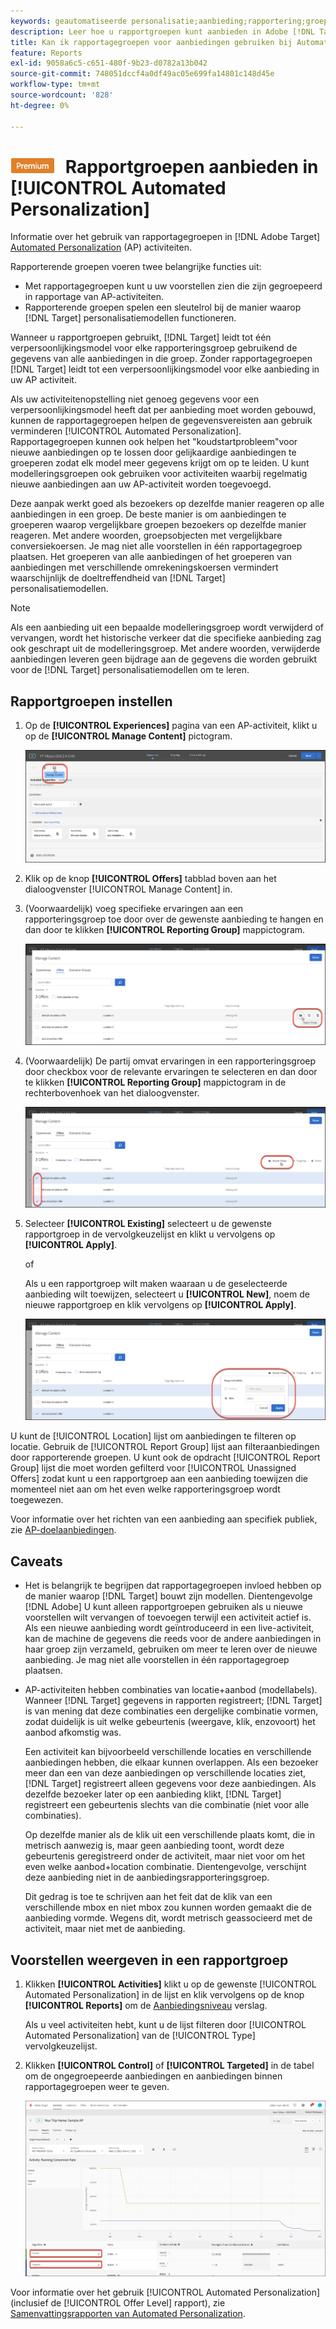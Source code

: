 ```yaml
---
keywords: geautomatiseerde personalisatie;aanbieding;rapportering;groep;rapporteringsgroep;ap
description: Leer hoe u rapportgroepen kunt aanbieden in Adobe [!DNL Target] [!UICONTROL Automated Personalization] activiteiten.
title: Kan ik rapportagegroepen voor aanbiedingen gebruiken bij Automated Personalization-activiteiten?
feature: Reports
exl-id: 9058a6c5-c651-480f-9b23-d0782a13b042
source-git-commit: 748051dccf4a0df49ac05e699fa14801c148d45e
workflow-type: tm+mt
source-wordcount: '828'
ht-degree: 0%

---
```


# ![PREMIUM](/help/main/assets/premium.png) Rapportgroepen aanbieden in [!UICONTROL Automated Personalization]

Informatie over het gebruik van rapportagegroepen in [!DNL Adobe Target] [Automated Personalization](/help/main/c-activities/t-automated-personalization/automated-personalization.md) (AP) activiteiten.

Rapporterende groepen voeren twee belangrijke functies uit:

* Met rapportagegroepen kunt u uw voorstellen zien die zijn gegroepeerd in rapportage van AP-activiteiten.
* Rapporterende groepen spelen een sleutelrol bij de manier waarop [!DNL Target] personalisatiemodellen functioneren.

Wanneer u rapportgroepen gebruikt, [!DNL Target] leidt tot één verpersoonlijkingsmodel voor elke rapporteringsgroep gebruikend de gegevens van alle aanbiedingen in die groep. Zonder rapportagegroepen [!DNL Target] leidt tot een verpersoonlijkingsmodel voor elke aanbieding in uw AP activiteit.

Als uw activiteitenopstelling niet genoeg gegevens voor een verpersoonlijkingsmodel heeft dat per aanbieding moet worden gebouwd, kunnen de rapportagegroepen helpen de gegevensvereisten aan gebruik verminderen [!UICONTROL Automated Personalization]. Rapportagegroepen kunnen ook helpen het &quot;koudstartprobleem&quot;voor nieuwe aanbiedingen op te lossen door gelijkaardige aanbiedingen te groeperen zodat elk model meer gegevens krijgt om op te leiden. U kunt modelleringsgroepen ook gebruiken voor activiteiten waarbij regelmatig nieuwe aanbiedingen aan uw AP-activiteit worden toegevoegd.

Deze aanpak werkt goed als bezoekers op dezelfde manier reageren op alle aanbiedingen in een groep. De beste manier is om aanbiedingen te groeperen waarop vergelijkbare groepen bezoekers op dezelfde manier reageren. Met andere woorden, groepsobjecten met vergelijkbare conversiekoersen. Je mag niet alle voorstellen in één rapportagegroep plaatsen. Het groeperen van alle aanbiedingen of het groeperen van aanbiedingen met verschillende omrekeningskoersen vermindert waarschijnlijk de doeltreffendheid van [!DNL Target] personalisatiemodellen.

>[!NOTE]
>
>Als een aanbieding uit een bepaalde modelleringsgroep wordt verwijderd of vervangen, wordt het historische verkeer dat die specifieke aanbieding zag ook geschrapt uit de modelleringsgroep. Met andere woorden, verwijderde aanbiedingen leveren geen bijdrage aan de gegevens die worden gebruikt voor de [!DNL Target] personalisatiemodellen om te leren.

## Rapportgroepen instellen

1. Op de **[!UICONTROL Experiences]** pagina van een AP-activiteit, klikt u op de **[!UICONTROL Manage Content]** pictogram.

   ![Het pictogram Inhoud beheren](/help/main/c-reports/assets/ap_manage_content.png)

1. Klik op de knop **[!UICONTROL Offers]** tabblad boven aan het dialoogvenster [!UICONTROL Manage Content] in.
1. (Voorwaardelijk) voeg specifieke ervaringen aan een rapporteringsgroep toe door over de gewenste aanbieding te hangen en dan door te klikken **[!UICONTROL Reporting Group]** mappictogram.

   ![pictogram Rapportagegroep](/help/main/c-reports/assets/ap_manage_content_2.png)

1. (Voorwaardelijk) De partij omvat ervaringen in een rapporteringsgroep door checkbox voor de relevante ervaringen te selecteren en dan door te klikken **[!UICONTROL Reporting Group]** mappictogram in de rechterbovenhoek van het dialoogvenster.

   ![pictogram Rapportagegroep](/help/main/c-reports/assets/ap_manage_content_3.png)

1. Selecteer **[!UICONTROL Existing]** selecteert u de gewenste rapportgroep in de vervolgkeuzelijst en klikt u vervolgens op **[!UICONTROL Apply]**.

   of

   Als u een rapportgroep wilt maken waaraan u de geselecteerde aanbieding wilt toewijzen, selecteert u **[!UICONTROL New]**, noem de nieuwe rapportgroep en klik vervolgens op **[!UICONTROL Apply]**.

   ![Nieuw pictogram om een nieuwe rapportgroep te maken](/help/main/c-reports/assets/ap_reporting_groups.png)

U kunt de [!UICONTROL Location] lijst om aanbiedingen te filteren op locatie. Gebruik de [!UICONTROL Report Group] lijst aan filteraanbiedingen door rapporterende groepen. U kunt ook de opdracht [!UICONTROL Report Group] lijst die moet worden gefilterd voor [!UICONTROL Unassigned Offers] zodat kunt u een rapportgroep aan een aanbieding toewijzen die momenteel niet aan om het even welke rapporteringsgroep wordt toegewezen.

Voor informatie over het richten van een aanbieding aan specifiek publiek, zie [AP-doelaanbiedingen](/help/main/c-activities/t-automated-personalization/ap-target-offers.md#task_F207ED7A41B84FD39BB6FCBFABF4B23E).

## Caveats

* Het is belangrijk te begrijpen dat rapportagegroepen invloed hebben op de manier waarop [!DNL Target] bouwt zijn modellen. Dientengevolge [!DNL Adobe] U kunt alleen rapportgroepen gebruiken als u nieuwe voorstellen wilt vervangen of toevoegen terwijl een activiteit actief is. Als een nieuwe aanbieding wordt geïntroduceerd in een live-activiteit, kan de machine de gegevens die reeds voor de andere aanbiedingen in haar groep zijn verzameld, gebruiken om meer te leren over de nieuwe aanbieding. Je mag niet alle voorstellen in één rapportagegroep plaatsen.

* AP-activiteiten hebben combinaties van locatie+aanbod (modellabels). Wanneer [!DNL Target] gegevens in rapporten registreert; [!DNL Target] is van mening dat deze combinaties een dergelijke combinatie vormen, zodat duidelijk is uit welke gebeurtenis (weergave, klik, enzovoort) het aanbod afkomstig was.

   Een activiteit kan bijvoorbeeld verschillende locaties en verschillende aanbiedingen hebben, die elkaar kunnen overlappen. Als een bezoeker meer dan een van deze aanbiedingen op verschillende locaties ziet, [!DNL Target] registreert alleen gegevens voor deze aanbiedingen. Als dezelfde bezoeker later op een aanbieding klikt, [!DNL Target] registreert een gebeurtenis slechts van die combinatie (niet voor alle combinaties).

   Op dezelfde manier als de klik uit een verschillende plaats komt, die in metrisch aanwezig is, maar geen aanbieding toont, wordt deze gebeurtenis geregistreerd onder de activiteit, maar niet voor om het even welke aanbod+location combinatie. Dientengevolge, verschijnt deze aanbieding niet in de aanbiedingsrapporteringsgroep.

   Dit gedrag is toe te schrijven aan het feit dat de klik van een verschillende mbox en niet mbox zou kunnen worden gemaakt die de aanbieding vormde. Wegens dit, wordt metrisch geassocieerd met de activiteit, maar niet met de aanbieding.

## Voorstellen weergeven in een rapportgroep

1. Klikken **[!UICONTROL Activities]** klikt u op de gewenste [!UICONTROL Automated Personalization] in de lijst en klik vervolgens op de knop **[!UICONTROL Reports]** om de [Aanbiedingsniveau](/help/main/c-reports/personalization-reports/reports-ap.md) verslag.

   Als u veel activiteiten hebt, kunt u de lijst filteren door [!UICONTROL Automated Personalization] van de [!UICONTROL Type] vervolgkeuzelijst.

1. Klikken **[!UICONTROL Control]** of **[!UICONTROL Targeted]** in de tabel om de ongegroepeerde aanbiedingen en aanbiedingen binnen rapportagegroepen weer te geven.

   ![Groepen voorstellen: Control en gericht](/help/main/c-reports/c-report-settings/assets/offer-groups.png)

Voor informatie over het gebruik [!UICONTROL Automated Personalization] (inclusief de [!UICONTROL Offer Level] rapport), zie [Samenvattingsrapporten van Automated Personalization](/help/main/c-reports/personalization-reports/reports-ap.md).


